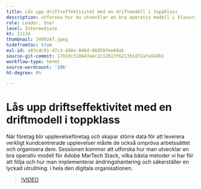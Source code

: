 ```yaml
---
title: Lås upp driftseffektivitet med en driftmodell i toppklass
description: utforska hur du utvecklar en bra operativ modell i klassrummet för Adobe MarTech Stack, vilka bästa metoder följer vi?
role: Leader, User
level: Intermediate
kt: 11124
thumbnail: 3409247.jpeg
hidefromtoc: true
exl-id: a03cdc91-47c3-488e-846d-86059fee60ab
source-git-commit: 1792dc318643aec2c12613f621361d72a7a918b1
workflow-type: tm+mt
source-wordcount: '106'
ht-degree: 0%

---
```


# Lås upp driftseffektivitet med en driftmodell i toppklass

När företag blir upplevelseföretag och skapar större data för att leverera verkligt kundcentrerade upplevelser måste de också ompröva arbetssättet och organisera dem. Sessionen kommer att utforska hur man utvecklar en bra operativ modell för Adobe MarTech Stack, vilka bästa metoder vi har för att följa och hur man implementerar ändringshantering och säkerställer en lyckad utrullning. i hela den digitala organisationen.

>[!VIDEO](https://video.tv.adobe.com/v/3409247/?quality=12&learn=on)
